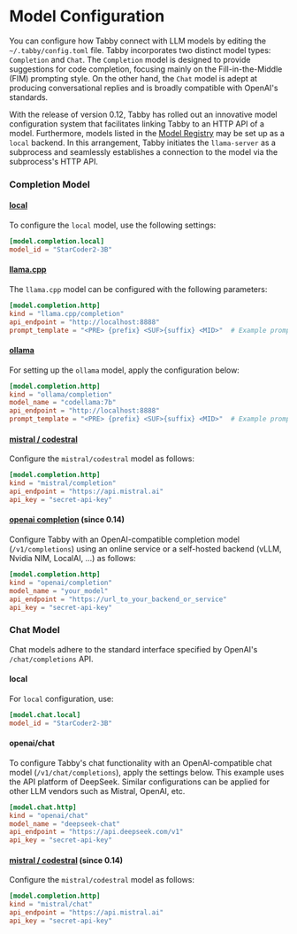 # Model Configuration

You can configure how Tabby connect with LLM models by editing the `~/.tabby/config.toml` file. Tabby incorporates two distinct model types: `Completion` and `Chat`. The `Completion` model is designed to provide suggestions for code completion, focusing mainly on the Fill-in-the-Middle (FIM) prompting style. On the other hand, the `Chat` model is adept at producing conversational replies and is broadly compatible with OpenAI's standards.

With the release of version 0.12, Tabby has rolled out an innovative model configuration system that facilitates linking Tabby to an HTTP API of a model. Furthermore, models listed in the [Model Registry](/docs/models) may be set up as a `local` backend. In this arrangement, Tabby initiates the `llama-server` as a subprocess and seamlessly establishes a connection to the model via the subprocess's HTTP API.

### Completion Model

#### [local](/docs/models)

To configure the `local` model, use the following settings:

```toml
[model.completion.local]
model_id = "StarCoder2-3B"
```

#### [llama.cpp](https://github.com/ggerganov/llama.cpp/blob/master/examples/server/README.md#api-endpoints)

The `llama.cpp` model can be configured with the following parameters:

```toml
[model.completion.http]
kind = "llama.cpp/completion"
api_endpoint = "http://localhost:8888"
prompt_template = "<PRE> {prefix} <SUF>{suffix} <MID>"  # Example prompt template for CodeLlama model series.
```

#### [ollama](https://github.com/ollama/ollama/blob/main/docs/api.md#generate-a-completion)

For setting up the `ollama` model, apply the configuration below:

```toml
[model.completion.http]
kind = "ollama/completion"
model_name = "codellama:7b"
api_endpoint = "http://localhost:8888"
prompt_template = "<PRE> {prefix} <SUF>{suffix} <MID>"  # Example prompt template for CodeLlama model series.
```

#### [mistral / codestral](https://docs.mistral.ai/api/#operation/createFIMCompletion)

Configure the `mistral/codestral` model as follows:

```toml
[model.completion.http]
kind = "mistral/completion"
api_endpoint = "https://api.mistral.ai"
api_key = "secret-api-key"
```

#### [openai completion](https://platform.openai.com/docs/api-reference/completions) (since 0.14)

Configure Tabby with an OpenAI-compatible completion model (`/v1/completions`) using an online service or a self-hosted backend (vLLM, Nvidia NIM, LocalAI, ...) as follows:

```toml
[model.completion.http]
kind = "openai/completion"
model_name = "your_model"
api_endpoint = "https://url_to_your_backend_or_service"
api_key = "secret-api-key"
```

### Chat Model

Chat models adhere to the standard interface specified by OpenAI's `/chat/completions` API.


#### local

For `local` configuration, use:

```toml
[model.chat.local]
model_id = "StarCoder2-3B"
```

#### openai/chat

To configure Tabby's chat functionality with an OpenAI-compatible chat model (`/v1/chat/completions`), apply the settings below. This example uses the API platform of DeepSeek. Similar configurations can be applied for other LLM vendors such as Mistral, OpenAI, etc.

```toml
[model.chat.http]
kind = "openai/chat"
model_name = "deepseek-chat"
api_endpoint = "https://api.deepseek.com/v1"
api_key = "secret-api-key"
```

#### [mistral / codestral](https://docs.mistral.ai/api/#operation/createFIMCompletion) (since 0.14)

Configure the `mistral/codestral` model as follows:

```toml
[model.completion.http]
kind = "mistral/chat"
api_endpoint = "https://api.mistral.ai"
api_key = "secret-api-key"
```
